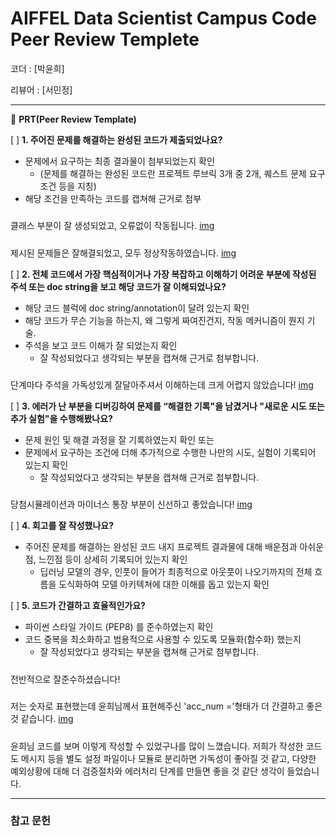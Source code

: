 # AIFFEL Data Scientist Campus Code Peer Review Templete

코더 : [박윤희]

리뷰어 : [서민정]

---

🔑 **PRT(Peer Review Template)**

[ ]  **1. 주어진 문제를 해결하는 완성된 코드가 제출되었나요?**
- 문제에서 요구하는 최종 결과물이 첨부되었는지 확인
	- (문제를 해결하는 완성된 코드란 프로젝트 루브릭 3개 중 2개, 퀘스트 문제 요구조건 등을 지칭)
- 해당 조건을 만족하는 코드를 캡쳐해 근거로 첨부
##### 
클래스 부분이 잘 생성되었고, 오류없이 작동됩니다.
[img](https://drive.google.com/file/d/1NdGPTyPH3KABl9RaPAGrKQyEVA4oGYcZ/view?usp=drive_link)
##### 
제시된 문제들은 잘해결되었고, 모두 정상작동하였습니다. 
[img](https://drive.google.com/file/d/1OKIjb4pMgKJm7-xdVHF_ZFvxWycTYQmI/view?usp=drive_link)

[ ]  **2. 전체 코드에서 가장 핵심적이거나 가장 복잡하고 이해하기 어려운 부분에 작성된 
	주석 또는 doc string을 보고 해당 코드가 잘 이해되었나요?**
- 해당 코드 블럭에 doc string/annotation이 달려 있는지 확인
- 해당 코드가 무슨 기능을 하는지, 왜 그렇게 짜여진건지, 작동 메커니즘이 뭔지 기술.
- 주석을 보고 코드 이해가 잘 되었는지 확인
	- 잘 작성되었다고 생각되는 부분을 캡쳐해 근거로 첨부합니다.
##### 
단계마다 주석을 가독성있게 잘달아주셔서 이해하는데 크게 어렵지 않았습니다!
[img](https://drive.google.com/file/d/1BqZGYpmZF5xHhPOYc8_28i3HvRFCtC02/view?usp=drive_link)
        
[ ]  **3. 에러가 난 부분을 디버깅하여 문제를 “해결한 기록"을 남겼거나 "새로운 시도 
또는 추가 실험"을 수행해봤나요?**
- 문제 원인 및 해결 과정을 잘 기록하였는지 확인 또는
- 문제에서 요구하는 조건에 더해 추가적으로 수행한 나만의 시도, 실험이 기록되어 있는지 확인
	- 잘 작성되었다고 생각되는 부분을 캡쳐해 근거로 첨부합니다.
##### 
당첨시뮬레이션과 마이너스 통장 부분이 신선하고 좋았습니다!
[img](https://drive.google.com/file/d/183KwVdVEsAg9xnl8nGSh650lQYfhWaj8/view?usp=drive_link)
        
[ ]  **4. 회고를 잘 작성했나요?**
- 주어진 문제를 해결하는 완성된 코드 내지 프로젝트 결과물에 대해 배운점과 아쉬운점, 느낀점 등이 상세히 기록되어 있는지 확인
    - 딥러닝 모델의 경우, 인풋이 들어가 최종적으로 아웃풋이 나오기까지의 전체 흐름을 도식화하여 모델 아키텍쳐에 대한 이해를 돕고 있는지 확인

[ ]  **5. 코드가 간결하고 효율적인가요?**
- 파이썬 스타일 가이드 (PEP8) 를 준수하였는지 확인
- 코드 중복을 최소화하고 범용적으로 사용할 수 있도록 모듈화(함수화) 했는지
	- 잘 작성되었다고 생각되는 부분을 캡쳐해 근거로 첨부합니다.
##### 
전반적으로 잘준수하셨습니다!
##### 
저는 숫자로 표현했는데 윤희님께서 표현해주신 'acc_num ='형태가 더 간결하고 좋은 것 같습니다.
[img](https://drive.google.com/file/d/1vGODfiDyk1EYz524scGp0upyN2uq4EJR/view?usp=drive_link)
##### 
윤희님 코드를 보며 이렇게 작성할 수 있었구나를 많이 느꼈습니다. 
저희가 작성한 코드도 메시지 등을 별도 설정 파일이나 모듈로 분리하면 가독성이 좋아질 것 같고, 
다양한 예외상황에 대해 더 검증절차와 에러처리 단계를 만들면 좋을 것 같단 생각이 들었습니다.


---
### 참고 문헌
